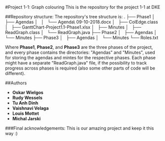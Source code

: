 #Project 1-1: Graph colouring
This is the repository for the project 1-1 at DKE

##Repository structure:
The repository's tree structure is:
.
├── Phase1
│   ├── Agendas
│   │   └── Agenda\ 09-10-2018.docx
│   ├── ColEdge.class
│   ├── GanttChart-Project1.1-Phase1.xlsx
│   ├── Minutes
│   ├── ReadGraph.class
│   └── ReadGraph.java
├── Phase2
│   ├── Agendas
│   └── Minutes
├── Phase3
│   ├── Agendas
│   └── Minutes
└── Roles.txt

Where **Phase1**, **Phase2**, and **Phase3** are the three phases of the project, and every phase contains the directories: "Agendas" and "Minutes", used for storing the agendas and mintes for the respective phases. Each phase might have a separate "ReadGraph.java" file, if the possibility to track progress across phases is required (also some other parts of code will be different).

##Authors
* **Oskar Wielgos**
* **Rudy Wessels**
* **Tu Anh Dinh**
* **Vaishnavi Velaga**
* **Louis Mottet**
* **Michal Jarski**

###Final acknowledgements:
This is our amazing project and keep it this way :)  
